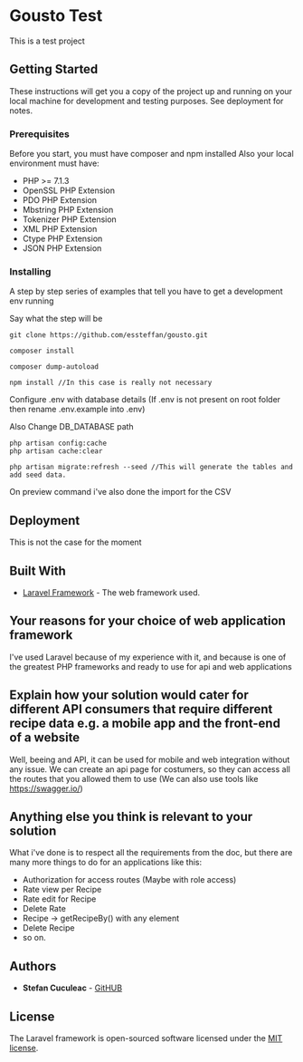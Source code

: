 # Gousto Test

This is a test project

## Getting Started

These instructions will get you a copy of the project up and running on your local machine for development and testing purposes. See deployment for notes.

### Prerequisites

Before you start, you must have composer and npm installed
Also your local environment must have:
* PHP >= 7.1.3
* OpenSSL PHP Extension
* PDO PHP Extension
* Mbstring PHP Extension
* Tokenizer PHP Extension
* XML PHP Extension
* Ctype PHP Extension
* JSON PHP Extension

### Installing

A step by step series of examples that tell you have to get a development env running

Say what the step will be

```
git clone https://github.com/essteffan/gousto.git
```

```
composer install
```

```
composer dump-autoload
```

```
npm install //In this case is really not necessary 
```

Configure .env with database details (If .env is not present on root folder then rename .env.example into .env)

Also Change DB_DATABASE path


```
php artisan config:cache
php artisan cache:clear
```

```
php artisan migrate:refresh --seed //This will generate the tables and add seed data.
```

On preview command i've also done the import for the CSV

## Deployment

This is not the case for the moment

## Built With

* [Laravel Framework](http://laravel.com/docs) - The web framework used.

## Your reasons for your choice of web application framework

I've used Laravel because of my experience with it, and because is one of the greatest PHP frameworks and ready to use for api and web applications

## Explain how your solution would cater for different API consumers that require different recipe data e.g. a mobile app and the front-end of a website

Well, beeing and API, it can be used for mobile and web integration without any issue. We can create an api page for costumers, so they can access all the routes that you allowed them to use (We can also use tools like https://swagger.io/)

## Anything else you think is relevant to your solution
What i've done is to respect all the requirements from the doc, but there are many more things to do for an applications like this:
- Authorization for access routes (Maybe with role access)
- Rate view per Recipe
- Rate edit for Recipe
- Delete Rate
- Recipe -> getRecipeBy() with any element
- Delete Recipe
- so on.



## Authors

* **Stefan Cuculeac** - [GitHUB](https://github.com/essteffan)

## License

The Laravel framework is open-sourced software licensed under the [MIT license](http://opensource.org/licenses/MIT).